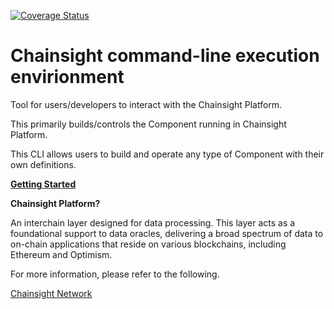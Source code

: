 [![Coverage Status](https://coveralls.io/repos/github/horizonx-tech/chainsight-cli/badge.svg?branch=main)](https://coveralls.io/github/horizonx-tech/chainsight-cli?branch=main)

# Chainsight command-line execution envirionment

Tool for users/developers to interact with the Chainsight Platform.

This primarily builds/controls the Component running in Chainsight Platform.

This CLI allows users to build and operate any type of Component with their own definitions.

**[Getting Started](/docs/index.md)**

**Chainsight Platform?**

An interchain layer designed for data processing. This layer acts as a foundational support to data oracles, delivering a broad spectrum of data to on-chain applications that reside on various blockchains, including Ethereum and Optimism.

For more information, please refer to the following.

[Chainsight Network](https://docs.chainsight.network/chainsight-overview/introduction)
